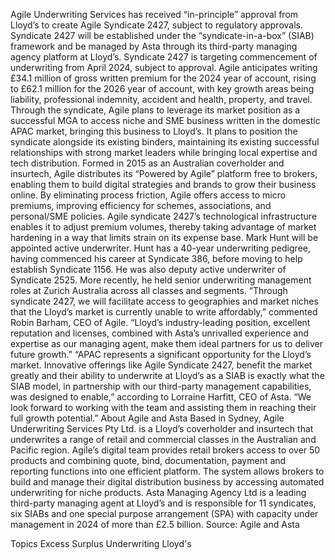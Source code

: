 Agile Underwriting Services has received “in-principle” approval from Lloyd’s to create Agile Syndicate 2427, subject to regulatory approvals. Syndicate 2427 will be established under the “syndicate-in-a-box” (SIAB) framework and be managed by Asta through its third-party managing agency platform at Lloyd’s.
Syndicate 2427 is targeting commencement of underwriting from April 2024, subject to approval.
Agile anticipates writing £34.1 million of gross written premium for the 2024 year of account, rising to £62.1 million for the 2026 year of account, with key growth areas being liability, professional indemnity, accident and health, property, and travel.
Through the syndicate, Agile plans to leverage its market position as a successful MGA to access niche and SME business written in the domestic APAC market, bringing this business to Lloyd’s. It plans to position the syndicate alongside its existing binders, maintaining its existing successful relationships with strong market leaders while bringing local expertise and tech distribution.
Formed in 2015 as an Australian coverholder and insurtech, Agile distributes its “Powered by Agile” platform free to brokers, enabling them to build digital strategies and brands to grow their business online. By eliminating process friction, Agile offers access to micro premiums, improving efficiency for schemes, associations, and personal/SME policies. Agile syndicate 2427’s technological infrastructure enables it to adjust premium volumes, thereby taking advantage of market hardening in a way that limits strain on its expense base.
Mark Hunt will be appointed active underwriter. Hunt has a 40-year underwriting pedigree, having commenced his career at Syndicate 386, before moving to help establish Syndicate 1156. He was also deputy active underwriter of Syndicate 2525. More recently, he held senior underwriting management roles at Zurich Australia across all classes and segments.
“Through syndicate 2427, we will facilitate access to geographies and market niches that the Lloyd’s market is currently unable to write affordably,” commented Robin Barham, CEO of Agile. “Lloyd’s industry-leading position, excellent reputation and licenses, combined with Asta’s unrivalled experience and expertise as our managing agent, make them ideal partners for us to deliver future growth.”
“APAC represents a significant opportunity for the Lloyd’s market. Innovative offerings like Agile Syndicate 2427, benefit the market greatly and their ability to underwrite at Lloyd’s as a SIAB is exactly what the SIAB model, in partnership with our third-party management capabilities, was designed to enable,” according to Lorraine Harfitt, CEO of Asta. “We look forward to working with the team and assisting them in reaching their full growth potential.”
About Agile and Asta
Based in Sydney, Agile Underwriting Services Pty Ltd. is a Lloyd’s coverholder and insurtech that underwrites a range of retail and commercial classes in the Australian and Pacific region. Agile’s digital team provides retail brokers access to over 50 products and combining quote, bind, documentation, payment and reporting functions into one efficient platform. The system allows brokers to build and manage their digital distribution business by accessing automated underwriting for niche products.
Asta Managing Agency Ltd is a leading third-party managing agent at Lloyd’s and is responsible for 11 syndicates, six SIABs and one special purpose arrangement (SPA) with capacity under management in 2024 of more than £2.5 billion.
Source: Agile and Asta

Topics
Excess Surplus
Underwriting
Lloyd's
